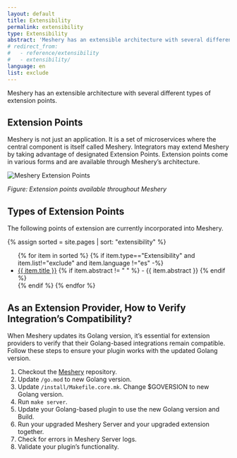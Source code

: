 ```yaml
---
layout: default
title: Extensibility
permalink: extensibility
type: Extensibility
abstract: 'Meshery has an extensible architecture with several different types of extension points.'
# redirect_from:
#   - reference/extensibility
#   - extensibility/
language: en
list: exclude
---
```


Meshery has an extensible architecture with several different types of extension points.

 <!-- via [adapters]({{site.baseurl}}/extensibility/adapters), different [load generators]({{site.baseurl}}/extensibility/load-generators) and different [providers]({{site.baseurl}}/extensibility/providers). Meshery also offers a REST API. -->

## Extension Points

Meshery is not just an application. It is a set of microservices where the central component is itself called Meshery. Integrators may extend Meshery by taking advantage of designated Extension Points. Extension points come in various forms and are available through Meshery’s architecture.

![Meshery Extension Points]({{site.baseurl}}/assets/img/architecture/meshery_extension_points.svg)

_Figure: Extension points available throughout Meshery_

<!-- 
1. [Adapters]({{site.baseurl}}/extensibility/adapters)
   -  Messaging Framework (CloudEvents and NATS) 
1. [GraphQL API](/extensibility/api#graphql)
1. [Load Generators]({{site.baseurl}}/extensibility/load-generators)
1. [Providers]({{site.baseurl}}/extensibility/providers)
1. [REST API](/extensibility/api#rest)
1. [UI Plugins](extensibility/ui)
1. [Integrations](/extensibility/integrations)
1. [Extensions](/extensibility/extensions) 
-->

## Types of Extension Points

The following points of extension are currently incorporated into Meshery.

{% assign sorted = site.pages | sort: "extensibility" %}

<ul>
    {% for item in sorted %}
    {% if item.type=="Extensibility" and item.list!="exclude" and item.language !="es"  -%}
      <li><a href="{{ site.baseurl }}{{ item.url }}">{{ item.title }}</a>
      {% if item.abstract != " " %}
              - {{ item.abstract }}
            {% endif %}
            </li>
            {% endif %}
    {% endfor %}
</ul>

## As an Extension Provider, How to Verify Integration’s Compatibility?

When Meshery updates its Golang version, it’s essential for extension providers to verify that their Golang-based integrations remain compatible. Follow these steps to ensure your plugin works with the updated Golang version.

1. Checkout the [Meshery](https://github.com/meshery/meshery) repository.
2. Update `/go.mod` to new Golang version.
3. Update `/install/Makefile.core.mk`. Change $GOVERSION to new Golang version.
4. Run `make server`.
5. Update your Golang-based plugin to use the new Golang version and Build.
6. Run your upgraded Meshery Server and your upgraded extension together.
7. Check for errors in Meshery Server logs.
8. Validate your plugin’s functionality.
